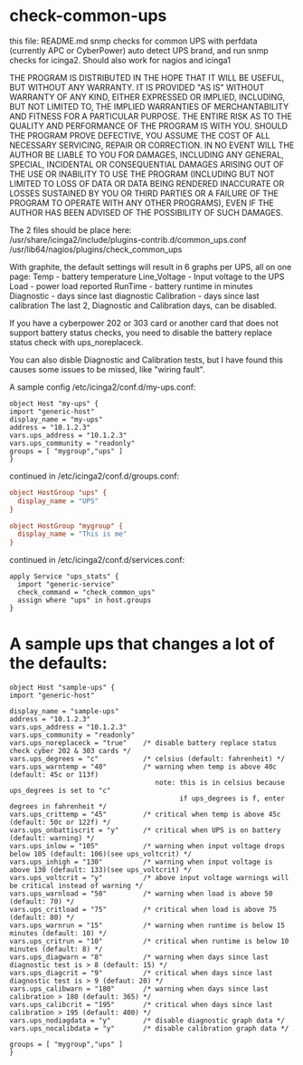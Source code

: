# check-common-ups
this file: README.md
snmp checks for common UPS with perfdata (currently APC or CyberPower)
auto detect UPS brand, and run snmp checks for icinga2. Should also work for nagios and icinga1

THE PROGRAM IS DISTRIBUTED IN THE HOPE THAT IT WILL BE USEFUL, BUT WITHOUT
ANY WARRANTY. IT IS PROVIDED "AS IS" WITHOUT WARRANTY OF ANY KIND, EITHER
EXPRESSED OR IMPLIED, INCLUDING, BUT NOT LIMITED TO, THE IMPLIED WARRANTIES 
OF MERCHANTABILITY AND FITNESS FOR A PARTICULAR PURPOSE. THE ENTIRE RISK AS 
TO THE QUALITY AND PERFORMANCE OF THE PROGRAM IS WITH YOU. SHOULD THE 
PROGRAM PROVE DEFECTIVE, YOU ASSUME THE COST OF ALL NECESSARY SERVICING, 
REPAIR OR CORRECTION. IN NO EVENT WILL THE AUTHOR BE LIABLE TO YOU FOR 
DAMAGES, INCLUDING ANY GENERAL, SPECIAL, INCIDENTAL OR CONSEQUENTIAL DAMAGES
ARISING OUT OF THE USE OR INABILITY TO USE THE PROGRAM (INCLUDING BUT NOT 
LIMITED TO LOSS OF DATA OR DATA BEING RENDERED INACCURATE OR LOSSES SUSTAINED 
BY YOU OR THIRD PARTIES OR A FAILURE OF THE PROGRAM TO OPERATE WITH ANY OTHER 
PROGRAMS), EVEN IF THE AUTHOR HAS BEEN ADVISED OF THE POSSIBILITY OF SUCH 
DAMAGES.

The 2 files should be place here:<br/>
/usr/share/icinga2/include/plugins-contrib.d/common_ups.conf<br/>
/usr/lib64/nagios/plugins/check_common_ups

With graphite, the default settings will result in 6 graphs per UPS, all on one page:
  Temp - battery temperature
  Line_Voltage - Input voltage to the UPS
  Load - power load reported 
  RunTime - battery runtime in minutes
  Diagnostic - days since last diagnostic
  Calibration - days since last calibration
The last 2, Diagnostic and Calibration days, can be disabled.

If you have a cyberpower 202 or 303 card or another card that does not
support battery status checks, you need to disable the battery
replace status check with ups_noreplaceck.

You can also disble Diagnostic and Calibration tests, but I have found
this causes some issues to be missed, like "wiring fault".

A sample config /etc/icinga2/conf.d/my-ups.conf:
```
object Host "my-ups" {
import "generic-host"
display_name = "my-ups"
address = "10.1.2.3"
vars.ups_address = "10.1.2.3"
vars.ups_community = "readonly"
groups = [ "mygroup","ups" ]
}
```
continued in /etc/icinga2/conf.d/groups.conf:
```ini
object HostGroup "ups" {
  display_name = "UPS"
}

object HostGroup "mygroup" {
  display_name = "This is me"
}
```
continued in /etc/icinga2/conf.d/services.conf:
```
apply Service "ups_stats" {
  import "generic-service"
  check_command = "check_common_ups"
  assign where "ups" in host.groups
}
```
# A sample ups that changes a lot of the defaults:
```
object Host "sample-ups" {
import "generic-host"

display_name = "sample-ups"
address = "10.1.2.3"
vars.ups_address = "10.1.2.3"
vars.ups_community = "readonly"  
vars.ups_noreplaceck = "true"    /* disable battery replace status check cyber 202 & 303 cards */
vars.ups_degrees = "c"           /* celsius (default: fahrenheit) */
vars.ups_warntemp = "40"         /* warning when temp is above 40c (default: 45c or 113f)
                                    note: this is in celsius because ups_degrees is set to "c"
                                          if ups_degrees is f, enter degrees in fahrenheit */
vars.ups_crittemp = "45"         /* critical when temp is above 45c (default: 50c or 122f) */
vars.ups_onbattiscrit = "y"      /* critical when UPS is on battery (default: warning) */
vars.ups_inlow = "105"           /* warning when input voltage drops below 105 (default: 106)(see ups_voltcrit) */
vars.ups_inhigh = "130"          /* warning when input voltage is above 130 (default: 133)(see ups_voltcrit) */
vars.ups_voltcrit = "y"          /* above input voltage warnings will be critical instead of warning */
vars.ups_warnload = "50"         /* warning when load is above 50 (default: 70) */
vars.ups_critload = "75"         /* critical when load is above 75 (default: 80) */
vars.ups_warnrun = "15"          /* warning when runtime is below 15 minutes (default: 10) */
vars.ups_critrun = "10"          /* critical when runtime is below 10 minutes (default: 8) */
vars.ups_diagwarn = "8"          /* warning when days since last diagnostic test is > 8 (default: 15) */
vars.ups_diagcrit = "9"          /* critical when days since last diagnostic test is > 9 (defaut: 20) */
vars.ups_calibwarn = "180"       /* warning when days since last calibration > 180 (default: 365) */
vars.ups_calibcrit = "195"       /* critical when days since last calibration > 195 (default: 400) */
vars.ups_nodiagdata = "y"        /* disable diagnostic graph data */
vars.ups_nocalibdata = "y"       /* disable calibration graph data */

groups = [ "mygroup","ups" ]
}
```
